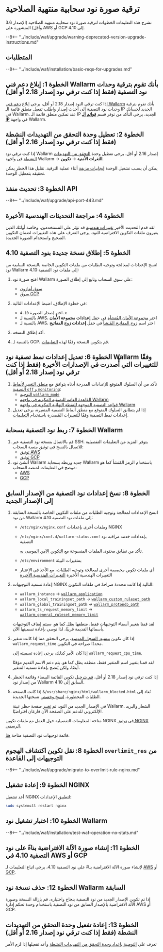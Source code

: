 [wallarm-status-instr]:             ../../admin-en/configure-statistics-service.md
[memory-instr]:                     ../../admin-en/configuration-guides/allocate-memory-for-waf-node.md
[waf-directives-instr]:             ../../admin-en/configure-parameters-en.md
[ptrav-attack-docs]:                ../../attacks-vulns-list.md#path-traversal
[attacks-in-ui-image]:           ../../images/admin-guides/test-attacks-quickstart.png
[nginx-process-time-limit-docs]:    ../../admin-en/configure-parameters-en.md#wallarm_process_time_limit
[nginx-process-time-limit-block-docs]:  ../../admin-en/configure-parameters-en.md#wallarm_process_time_limit_block
[overlimit-res-rule-docs]:           ../../user-guides/rules/configure-overlimit-res-detection.md
[graylist-docs]:                     ../../user-guides/ip-lists/overview.md
[waf-mode-instr]:                   ../../admin-en/configure-wallarm-mode.md

# ترقية صورة نود سحابية منتهية الصلاحية

تشرح هذه التعليمات الخطوات لترقية صورة نود سحابية منتهية الصلاحية (الإصدار 3.6 وأقل) المنشورة على AWS أو GCP إلى 4.10.

--8<-- "../include/waf/upgrade/warning-deprecated-version-upgrade-instructions.md"

## المتطلبات

--8<-- "../include/waf/installation/basic-reqs-for-upgrades.md"

## الخطوة 1: إبلاغ دعم فني Wallarm بأنك تقوم بترقية وحدات نود التصفية (فقط إذا كنت ترقي نود إصدار 2.18 أو أقل)

إذا كنت ترقي النود إصدار 2.18 أو أقل، يرجى إبلاغ [دعم فني Wallarm](mailto:support@wallarm.com) بأنك تقوم بترقية وحدات نود التصفية إلى أحدث إصدار واطلب تفعيل منطق قائمة الـ IP الجديد لحسابك في Wallarm. عند تمكين منطق قائمة الـ IP الجديد، يرجى التأكد من توفر قسم [**قوائم الـ IP**](../../user-guides/ip-lists/overview.md) في واجهة Wallarm.

## الخطوة 2: تعطيل وحدة التحقق من التهديدات النشطة (فقط إذا كنت ترقي نود إصدار 2.16 أو أقل)

إذا كنت ترقي نود Wallarm إصدار 2.16 أو أقل، يرجى تعطيل وحدة [التحقق من التهديدات النشطة](../../about-wallarm/detecting-vulnerabilities.md#active-threat-verification) في واجهة Wallarm → **الثغرات الأمنية** → **تكوين**.

يمكن أن يسبب تشغيل الوحدة [إيجابيات مزيفة](../../about-wallarm/protecting-against-attacks.md#false-positives) أثناء عملية الترقية. تقليل هذا الخطر يمكن تحقيقه بتعطيل الوحدة.

## الخطوة 3: تحديث منفذ API

--8<-- "../include/waf/upgrade/api-port-443.md"

## الخطوة 4: مراجعة التحديثات الهندسية الأخيرة

لقد قدم التحديث الأخير [تغييرات هندسية](what-is-new.md#optimized-cloud-images) قد تؤثر على المستخدمين، وخاصة أولئك الذين يغيرون ملفات التكوين الافتراضية للنود. يرجى التعرف على هذه التغييرات لضمان التكوين الصحيح واستخدام الصورة الجديدة.

## الخطوة 5: إطلاق نسخة جديدة بنود التصفية 4.10

انسخ الإعدادات لمعالجة وتوجيه الطلبات من ملفات التكوين الخاصة بالنسخة السابقة من نود Wallarm إلى ملفات نود التصفية 4.10:

1. افتح صورة نود Wallarm على سوق السحاب وتابع إلى إطلاق الصورة:
      * [سوق أمازون](https://aws.amazon.com/marketplace/pp/B073VRFXSD)
      * [سوق GCP](https://console.cloud.google.com/marketplace/details/wallarm-node-195710/wallarm-node)
2. في خطوة الإطلاق، اضبط الإعدادات التالية:

      * اختر إصدار الصورة `4.10.x`
      * بالنسبة لـ AWS، اختر [مجموعة الأمان المُنشأة](../../installation/cloud-platforms/aws/ami.md#2-create-a-security-group) في حقل **إعدادات مجموعة الأمان**
      * بالنسبة لـ AWS، اختر اسم [زوج المفاتيح المُنشأ](../../installation/cloud-platforms/aws/ami.md#1-create-a-pair-of-ssh-keys) في حقل **إعدادات زوج المفاتيح**
3. أكد إطلاق النسخة.
4. بالنسبة لـ GCP، قم بتكوين النسخة وفقًا لهذه [التعليمات](../../installation/cloud-platforms/gcp/machine-image.md#2-configure-the-filtering-node-instance).

## الخطوة 6: تعديل إعدادات نمط تصفية نود Wallarm وفقًا للتغييرات التي أُصدرت في الإصدارات الأخيرة (فقط إذا كنت ترقي نود إصدار 2.18 أو أقل)

1. تأكد من أن السلوك المتوقع للإعدادات المدرجة أدناه يتوافق مع [منطق التغيير لأنماط التصفية `off` و `monitoring`](what-is-new.md#filtration-modes):
      * [التوجيه `wallarm_mode`](../../admin-en/configure-parameters-en.md#wallarm_mode)
      * [القاعدة العامة للتصفية المكونة في واجهة Wallarm](../../admin-en/configure-wallarm-mode.md#setting-up-the-general-filtration-rule-in-wallarm-console)
      * [قواعد التصفية الموجهة للنقطة النهائية المكونة في واجهة Wallarm](../../admin-en/configure-wallarm-mode.md#setting-up-endpoint-targeted-filtration-rules-in-wallarm-console)
2. إذا لم يتطابق السلوك المتوقع مع منطق أنماط التصفية المتغيرة، يرجى تعديل إعدادات نمط التصفية وفقًا للتغييرات المُصدرة باستخدام [التعليمات](../../admin-en/configure-wallarm-mode.md).

## الخطوة 7: ربط نود التصفية بسحابة Wallarm

1. قم بالاتصال بنسخة نود التصفية عبر SSH. يتوفر المزيد من التعليمات التفصيلية للاتصال بالنسخ في توثيق منصة السحاب:
      * [توثيق AWS](https://docs.aws.amazon.com/AWSEC2/latest/UserGuide/AccessingInstances.html)
      * [توثيق GCP](https://cloud.google.com/compute/docs/instances/connecting-to-instance)
2. أنشئ نود Wallarm جديد وربطه بسحابة Wallarm باستخدام الرمز المُنشأ كما هو موضح في التعليمات لمنصة السحاب:
      * [AWS](../../installation/cloud-platforms/aws/ami.md#5-connect-the-filtering-node-to-the-wallarm-cloud)
      * [GCP](../../installation/cloud-platforms/gcp/machine-image.md#4-connect-the-filtering-node-to-the-wallarm-cloud)

## الخطوة 8: نسخ إعدادات نود التصفية من الإصدار السابق إلى الإصدار الجديد

1. انسخ الإعدادات لمعالجة وتوجيه الطلبات من ملفات التكوين الخاصة بالنسخة السابقة من نود Wallarm إلى ملفات نود التصفية 4.10:
      * `/etc/nginx/nginx.conf` وملفات أخرى بإعدادات NGINX
      * `/etc/nginx/conf.d/wallarm-status.conf` بإعدادات خدمة مراقبة نود التصفية

        تأكد من تطابق محتوى الملفات المنسوخة مع [التكوين الآمن الموصى به](../../admin-en/configure-statistics-service.md#configuring-the-statistics-service).

      * `/etc/environment` بمتغيرات البيئة
      * أي ملفات تكوين مخصصة أخرى لمعالجة وتوجيه الطلبات، مع الأخذ في الاعتبار التغييرات الهندسية الأخيرة [التغييرات الهندسية الأخيرة](what-is-new.md#optimized-cloud-images)
1. إعادة تسمية التوجيهات NGINX التالية إذا كانت محددة صراحةً في ملفات التكوين:

    * `wallarm_instance` → [`wallarm_application`](../../admin-en/configure-parameters-en.md#wallarm_application)
    * `wallarm_local_trainingset_path` → [`wallarm_custom_ruleset_path`](../../admin-en/configure-parameters-en.md#wallarm_custom_ruleset_path)
    * `wallarm_global_trainingset_path` → [`wallarm_protondb_path`](../../admin-en/configure-parameters-en.md#wallarm_protondb_path)
    * `wallarm_ts_request_memory_limit` → [`wallarm_general_ruleset_memory_limit`](../../admin-en/configure-parameters-en.md#wallarm_general_ruleset_memory_limit)

    لقد قمنا بتغيير أسماء التوجيهات فقط، منطقها يظل كما هو. سيتم إيقاف التوجيهات بأسمائها القديمة قريبًا، لذا نوصي بإعادة تسميتها الآن.
1. إذا كان تكوين [تنسيق السجل الموسع](../../admin-en/configure-logging.md#filter-node-variables)، يرجى التحقق مما إذا كانت متغير `wallarm_request_time` محددًا صراحة في التكوين.

      إذا كان الأمر كذلك، يرجى إعادة تسميته إلى `wallarm_request_cpu_time`.

      لقد قمنا بتغيير اسم المتغير فقط، منطقه يظل كما هو. يتم دعم الاسم القديم مؤقتًا أيضًا، ولكن يُنصح بإعادة تسمية المتغير.
1. إذا كنت ترقي نود إصدار 2.18 أو أقل، [قم بترحيل](../migrate-ip-lists-to-node-3.md) تكوين القائمة البيضاء وقائمة الحظر من إصدار نود Wallarm السابق إلى 4.10.
1. إذا كانت الصفحة `&/usr/share/nginx/html/wallarm_blocked.html` تُعاد إلى الطلبات المحظورة، [انسخ وخصص](../../admin-en/configuration-guides/configure-block-page-and-code.md#customizing-sample-blocking-page) نسختها الجديدة.

      في الإصدار الجديد من النود، تم [تغيير](what-is-new.md#new-blocking-page) صفحة حظر عينة Wallarm. الشعار والبريد الإلكتروني للدعم على الصفحة الآن فارغان افتراضيًا.

متاحة المعلومات التفصيلية حول العمل مع ملفات تكوين NGINX في [توثيق NGINX الرسمي](https://nginx.org/docs/beginners_guide.html).

قائمة توجيهات نود التصفية متاحة [هنا](../../admin-en/configure-parameters-en.md).

## الخطوة 8: نقل تكوين اكتشاف الهجوم `overlimit_res` من التوجيهات إلى القاعدة

--8<-- "../include/waf/upgrade/migrate-to-overlimit-rule-nginx.md"

## الخطوة 9: إعادة تشغيل NGINX

أعد تشغيل NGINX لتطبيق الإعدادات:

```bash
sudo systemctl restart nginx
```

## الخطوة 10: اختبار تشغيل نود Wallarm

--8<-- "../include/waf/installation/test-waf-operation-no-stats.md"

## الخطوة 11: إنشاء صورة الآلة الافتراضية بناءً على نود التصفية 4.10 في AWS أو GCP

لإنشاء صورة الآلة الافتراضية بناءً على نود التصفية 4.10، يرجى اتباع التعليمات لـ [AWS](../../admin-en/installation-guides/amazon-cloud/create-image.md) أو [GCP](../../admin-en/installation-guides/google-cloud/create-image.md).

## الخطوة 12: حذف نسخة نود Wallarm السابقة

إذا تم تكوين الإصدار الجديد من نود التصفية بنجاح واختباره، قم بإزالة النسخة وصورة الآلة الافتراضية بالإصدار السابق من نود التصفية باستخدام وحدة تحكم إدارة AWS أو GCP.

## الخطوة 13: إعادة تفعيل وحدة التحقق من التهديدات النشطة (فقط إذا كنت ترقي نود إصدار 2.16 أو أقل)

تعرف على [التوصية بإعداد وحدة التحقق من التهديدات النشطة](../../vulnerability-detection/active-threat-verification/running-test-on-staging.md) وأعد تفعيلها إذا لزم الأمر